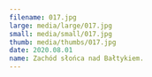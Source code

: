 ```yaml
---
filename: 017.jpg
large: media/large/017.jpg
small: media/small/017.jpg
thumb: media/thumbs/017.jpg
date: 2020.08.01
name: Zachód słońca nad Bałtykiem.
---
```

